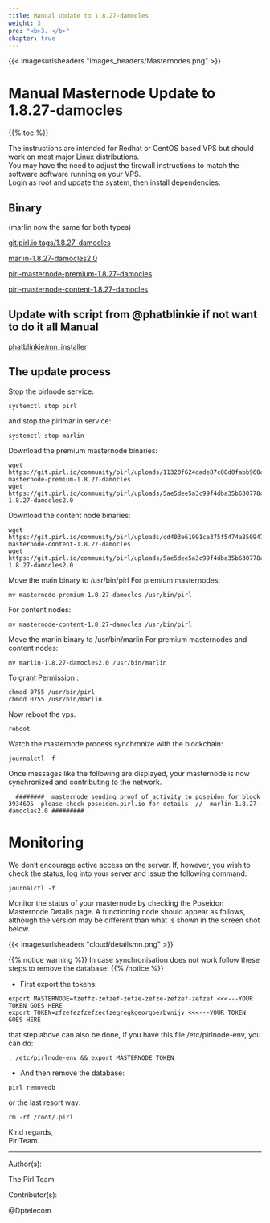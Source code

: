 ```yaml
---
title: Manual Update to 1.8.27-damocles
weight: 3
pre: "<b>3. </b>"
chapter: true
---
```


{{< imagesurlsheaders "images_headers/Masternodes.png" >}}

# Manual Masternode Update to 1.8.27-damocles

{{% toc %}}

The instructions are intended for Redhat or CentOS based VPS but should work on most major Linux distributions.   
You may have the need to adjust the firewall instructions to match the software software running on your VPS.  
Login as root and update the system, then install dependencies:

## Binary

(marlin now the same for both types)

[git.pirl.io tags/1.8.27-damocles](https://git.pirl.io/community/pirl/tags/1.8.27-damocles)

[marlin-1.8.27-damocles2.0](https://git.pirl.io/community/pirl/uploads/5ae5dee5a3c99f4dba35b630778c1fd1/marlin-1.8.27-damocles2.0)

[pirl-masternode-premium-1.8.27-damocles](https://git.pirl.io/community/pirl/uploads/11320f624dade87c08d0fabb960cebca/pirl-masternode-premium-1.8.27-damocles)

[pirl-masternode-content-1.8.27-damocles](https://git.pirl.io/community/pirl/uploads/cd403e61991ce375f5474a8509472572/pirl-masternode-content-1.8.27-damocles)

## Update with script from @phatblinkie if not want to do it all Manual

[phatblinkie/mn_installer](https://github.com/phatblinkie/mn_installer)

## The update process

Stop the  pirlnode service:

```
systemctl stop pirl
```

and stop the pirlmarlin service:

```
systemctl stop marlin
```

Download the premium masternode binaries:

```
wget https://git.pirl.io/community/pirl/uploads/11320f624dade87c08d0fabb960cebca/pirl-masternode-premium-1.8.27-damocles
wget https://git.pirl.io/community/pirl/uploads/5ae5dee5a3c99f4dba35b630778c1fd1/marlin-1.8.27-damocles2.0
```

Download the content node binaries:

```
wget https://git.pirl.io/community/pirl/uploads/cd403e61991ce375f5474a8509472572/pirl-masternode-content-1.8.27-damocles
wget https://git.pirl.io/community/pirl/uploads/5ae5dee5a3c99f4dba35b630778c1fd1/marlin-1.8.27-damocles2.0
```

Move the main binary to /usr/bin/pirl For premium masternodes:  

```
mv masternode-premium-1.8.27-damocles /usr/bin/pirl
```

For content nodes:

```
mv masternode-content-1.8.27-damocles /usr/bin/pirl
```

Move the marlin binary to /usr/bin/marlin  For premium masternodes and content nodes:

```
mv marlin-1.8.27-damocles2.0 /usr/bin/marlin
```

To grant Permission :

```
chmod 0755 /usr/bin/pirl
chmod 0755 /usr/bin/marlin
```

Now reboot the vps.

```
reboot
```

Watch the masternode process synchronize with the blockchain:

```
journalctl -f
```

Once messages like the following are displayed, your masternode is now synchronized and contributing to the network.

```
  ########  masternode sending proof of activity to poseidon for block  3934695  please check poseidon.pirl.io for details  //  marlin-1.8.27-damocles2.0 #########
```

# Monitoring
We don’t encourage active access on the server. If, however, you wish to check the status, log into your server and issue the following command:

```
journalctl -f
```

Monitor the status of your masternode by checking the Poseidon Masternode Details page. A functioning node should appear as follows, although the version may be different than what is shown in the screen shot below.

{{< imagesurlsheaders "cloud/detailsmn.png" >}}

{{% notice warning %}}
In case synchronisation does not work follow these steps to remove the database:
{{% /notice %}}  

- First export the tokens:

```
export MASTERNODE=fzeffz-zefzef-zefze-zefze-zefzef-zefzef <<<---YOUR TOKEN GOES HERE
export TOKEN=zfzefezfzefzecfzegregkgeorgoerbvnijv <<<---YOUR TOKEN GOES HERE
```

that step above can also be done,
if you have this file /etc/pirlnode-env,
you can do:

```
. /etc/pirlnode-env && export MASTERNODE TOKEN
```

- And then remove the database:

```
pirl removedb
```

or the last resort way:  

```
rm -rf /root/.pirl
```

Kind regards,  
PirlTeam.  

---
Author(s):

The Pirl Team

Contributor(s):

@Dptelecom
